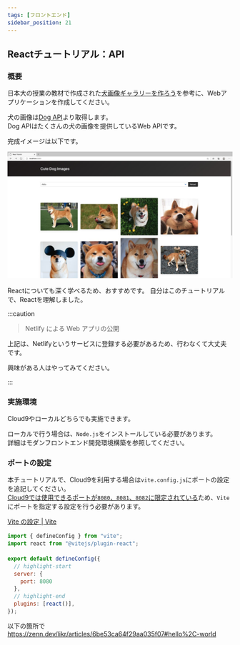 ```yaml
---
tags: [フロントエンド]
sidebar_position: 21
---
```


## Reactチュートリアル：API

### 概要
日本大の授業の教材で作成された[犬画像ギャラリーを作ろう](https://zenn.dev/likr/articles/6be53ca64f29aa035f07)を参考に、Webアプリケーションを作成してください。

犬の画像は[Dog API](https://dog.ceo/dog-api/)より取得します。  
Dog APIはたくさんの犬の画像を提供しているWeb APIです。  

完成イメージは以下です。

![image](./React演習/dogImages.png)

Reactについても深く学べるため、おすすめです。
自分はこのチュートリアルで、Reactを理解しました。

:::caution

> Netlify による Web アプリの公開

上記は、Netlifyというサービスに登録する必要があるため、行わなくて大丈夫です。

興味がある人はやってみてください。

:::

### 実施環境
Cloud9やローカルどちらでも実施できます。

ローカルで行う場合は、`Node.js`をインストールしている必要があります。  
詳細はモダンフロントエンド開発環境構築を参照してください。  

### ポートの設定
本チュートリアルで、Cloud9を利用する場合は`vite.config.js`にポートの設定を追記してください。  
[Cloud9では使用できるポートが`8080`、`8081`、`8082`に限定されている](https://docs.aws.amazon.com/ja_jp/cloud9/latest/user-guide/app-preview.html)ため、`Vite`にポートを指定する設定を行う必要があります。  

[Vite の設定 | Vite](https://ja.vitejs.dev/config/#server-port)

```js title="vite.config.js"
import { defineConfig } from "vite";
import react from "@vitejs/plugin-react";

export default defineConfig({
  // highlight-start
  server: {
    port: 8080
  },
  // highlight-end
  plugins: [react()],
});
```

以下の箇所で  
https://zenn.dev/likr/articles/6be53ca64f29aa035f07#hello%2C-world   
